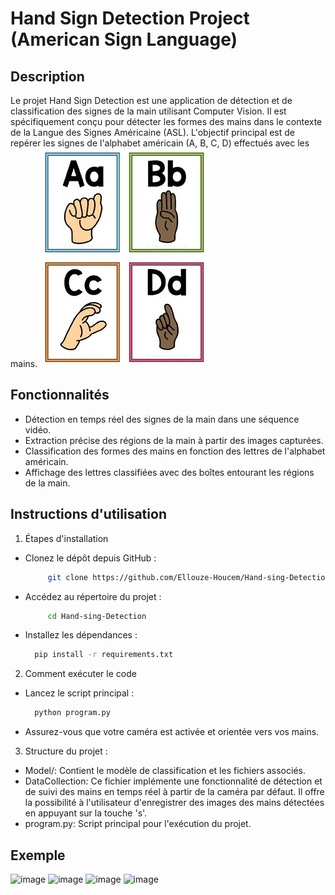 # Hand Sign Detection Project (American Sign Language)

## Description
Le projet Hand Sign Detection est une application de détection et de classification des signes de la main utilisant Computer Vision. Il est spécifiquement conçu pour détecter les formes des mains dans le contexte de la Langue des Signes Américaine (ASL). L'objectif principal est de repérer les signes de l'alphabet américain (A, B, C, D) effectués avec les mains.
![image](image/ASL.jpg)

## Fonctionnalités
* Détection en temps réel des signes de la main dans une séquence vidéo.
* Extraction précise des régions de la main à partir des images capturées.
* Classification des formes des mains en fonction des lettres de l'alphabet américain.
* Affichage des lettres classifiées avec des boîtes entourant les régions de la main.

## Instructions d'utilisation
1. Étapes d'installation
* Clonez le dépôt depuis GitHub :
  ```bash
       git clone https://github.com/Ellouze-Houcem/Hand-sing-Detection.git
* Accédez au répertoire du projet :
  ```bash
       cd Hand-sing-Detection
* Installez les dépendances :
     ```bash
       pip install -r requirements.txt
2. Comment exécuter le code
  * Lancez le script principal :
     ```bash
       python program.py
   * Assurez-vous que votre caméra est activée et orientée vers vos mains.
3. Structure du projet :
  * Model/: Contient le modèle de classification et les fichiers associés.
  * DataCollection: Ce fichier implémente une fonctionnalité de détection et de suivi des mains en temps réel à partir de la caméra par défaut. Il offre la possibilité à l'utilisateur d'enregistrer des images des mains détectées en appuyant sur la touche 's'.
  * program.py: Script principal pour l'exécution du projet.

## Exemple
![image](image/A.png) ![image](image/B.png) ![image](image/C.png) ![image](image/D.png)
 
